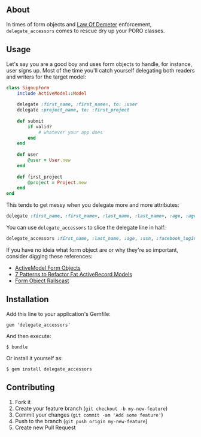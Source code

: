 ## About

In times of form objects and [Law Of Demeter](http://en.wikipedia.org/wiki/Law_of_Demeter) enforcement, `delegate_accessors` comes to rescue dry up your PORO classes.

## Usage

Let's say you are a good boy and uses form objects to handle, for instance, user signs up. Most of the time you'll catch yourself delegating both readers and writers for the target model:

```ruby
class SignupForm
    include ActiveModel::Model
    
    delegate :first_name, :first_name=, to: :user
    delegate :project_name, to: :first_project
    
    def submit
        if valid?
            # whatever your app does
        end
    end
    
    def user
        @user = User.new
    end
    
    def first_project
        @project = Project.new
    end
end
```

This tends to get messy when you delegate more and more attributes:

```ruby
delegate :first_name, :first_name=, :last_name, :last_name=, :age, :age=, :ssn, :ssn=, :facebook_login, :facebook_login=, to: :user
```

You can use `delegate_accessors` to slice the delegate line in half:

```ruby
delegate_accessors :first_name, :last_name, :age, :ssn, :facebook_login, to: :user
```

If you have no ideia what form object are or why they're so important, consider digging these references:

- [ActiveModel Form Objects](http://robots.thoughtbot.com/activemodel-form-objects)
- [7 Patterns to Refactor Fat ActiveRecord Models](http://blog.codeclimate.com/blog/2012/10/17/7-ways-to-decompose-fat-activerecord-models/)
- [Form Object Railscast](http://railscasts.com/episodes/416-form-objects)

## Installation

Add this line to your application's Gemfile:

    gem 'delegate_accessors'

And then execute:

    $ bundle

Or install it yourself as:

    $ gem install delegate_accessors


## Contributing

1. Fork it
2. Create your feature branch (`git checkout -b my-new-feature`)
3. Commit your changes (`git commit -am 'Add some feature'`)
4. Push to the branch (`git push origin my-new-feature`)
5. Create new Pull Request
